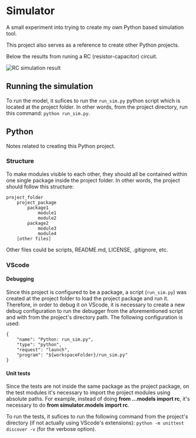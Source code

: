 # Simulator

A small experiment into trying to create my own Python based simulation tool.

This project also serves as a reference to create other Python projects.

Below the results from runing a RC (resistor-capacitor) circuit.

![RC simulation result](https://i.ibb.co/ZxfYqf8/rc-simulation-run.png)

## Running the simulation

To run the model, it sufices to run the `run_sim.py` python script which is located at the project folder. In other words, from the project directory, run this command: `python run_sim.py`.

## Python

Notes related to creating this Python project.

### Structure

To make modules visible to each other, they should all be contained within one single package inside the project folder. In other words, the project should follow this structure:

    project_folder
        project_package
            package1
                module1
                module2
            package2
                module3
                module4
        [other files]

Other files could be scripts, README.md, LICENSE, .gitignore, etc.

### VScode

#### Debugging

Since this project is configured to be a package, a script (`run_sim.py`) was created at the project folder to load the project package and run it. Therefore, in order to debug it on VScode, it is necessary to create a new debug configuration to run the debugger from the aforementioned script and with from the project's directory path. The following configuration is used:

    {
        "name": "Python: run_sim.py",
        "type": "python",
        "request": "launch",
        "program": "${workspaceFolder}/run_sim.py"
    }

#### Unit tests

Since the tests are not inside the same package as the project package, on the test modules it's necessary to import the project modules using absolute paths. For example, instead of doing **from ...models import rc**, it's necessary to do **from simulator.models import rc**.

To run the tests, it sufices to run the following command from the project's directory (if not actually using VScode's extensions): `python -m unittest discover -v` (for the verbose option).